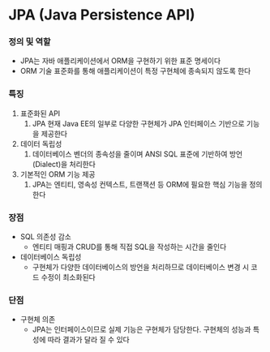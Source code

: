 # JPA (Java Persistence API)

### 정의 및 역할

- JPA는 자바 애플리케이션에서 ORM을 구현하기 위한 표준 명세이다
- ORM 기술 표준화를 통해 애플리케이션이 특정 구현체에 종속되지 않도록 한다

### 특징

1. 표준화된 API
   1. JPA 현재 Java EE의 일부로 다양한 구현체가 JPA 인터페이스 기반으로 기능을 제공한다
2. 데이터 독립성
   1. 데이터베이스 벤더의 종속성을 줄이며 ANSI SQL 표준에 기반하여 방언(Dialect)을 처리한다
3. 기본적인 ORM 기능 제공
   1. JPA는 엔티티, 영속성 컨텍스트, 트랜잭션 등 ORM에 필요한 핵심 기능을 정의한다

### 장점

- SQL 의존성 감소
  - 엔티티 매핑과 CRUD를 통해 직접 SQL을 작성하는 시간을 줄인다
- 데이터베이스 독립성
  - 구현체가 다양한 데이터베이스의 방언을 처리하므로 데이터베이스 변경 시 코드 수정이 최소화된다

### 단점

- 구현체 의존
  - JPA는 인터페이스이므로 실제 기능은 구현체가 담당한다. 구현체의 성능과 특성에 따라 결과가 달라 질 수 있다
